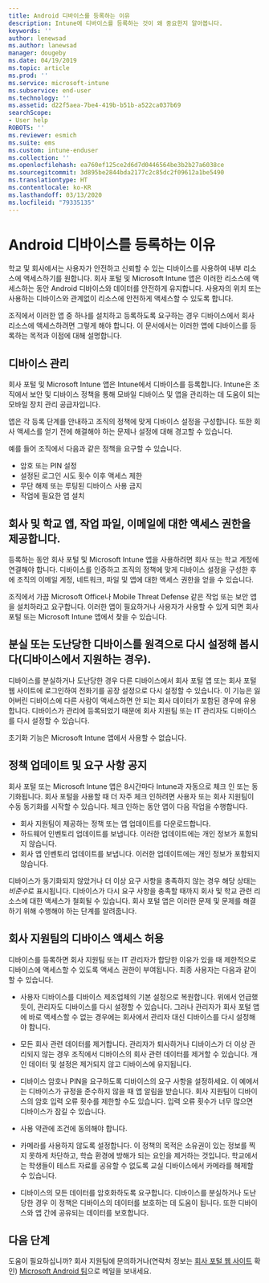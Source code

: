 ```yaml
---
title: Android 디바이스를 등록하는 이유
description: Intune에 디바이스를 등록하는 것이 왜 중요한지 알아봅니다.
keywords: ''
author: lenewsad
ms.author: lanewsad
manager: dougeby
ms.date: 04/19/2019
ms.topic: article
ms.prod: ''
ms.service: microsoft-intune
ms.subservice: end-user
ms.technology: ''
ms.assetid: d22f5aea-7be4-419b-b51b-a522ca037b69
searchScope:
- User help
ROBOTS: ''
ms.reviewer: esmich
ms.suite: ems
ms.custom: intune-enduser
ms.collection: ''
ms.openlocfilehash: ea760ef125ce2d6d7d0446564be3b2b27a6038ce
ms.sourcegitcommit: 3d895be2844bda2177c2c85dc2f09612a1be5490
ms.translationtype: HT
ms.contentlocale: ko-KR
ms.lasthandoff: 03/13/2020
ms.locfileid: "79335135"
---
```

# <a name="why-enroll-your-android-device"></a>Android 디바이스를 등록하는 이유  

학교 및 회사에서는 사용자가 안전하고 신뢰할 수 있는 디바이스를 사용하여 내부 리소스에 액세스하기를 원합니다. 회사 포털 및 Microsoft Intune 앱은 이러한 리소스에 액세스하는 동안 Android 디바이스와 데이터를 안전하게 유지합니다. 사용자의 위치 또는 사용하는 디바이스와 관계없이 리소스에 안전하게 액세스할 수 있도록 합니다. 

조직에서 이러한 앱 중 하나를 설치하고 등록하도록 요구하는 경우 디바이스에서 회사 리소스에 액세스하려면 그렇게 해야 합니다. 이 문서에서는 이러한 앱에 디바이스를 등록하는 목적과 이점에 대해 설명합니다.  

## <a name="gets-your-device-managed"></a>디바이스 관리  
 회사 포털 및 Microsoft Intune 앱은 Intune에서 디바이스를 등록합니다.  Intune은 조직에서 보안 및 디바이스 정책을 통해 모바일 디바이스 및 앱을 관리하는 데 도움이 되는 모바일 장치 관리 공급자입니다. 

앱은 각 등록 단계를 안내하고 조직의 정책에 맞게 디바이스 설정을 구성합니다. 또한 회사 액세스를 얻기 전에 해결해야 하는 문제나 설정에 대해 경고할 수 있습니다.  

예를 들어 조직에서 다음과 같은 정책을 요구할 수 있습니다.  
* 암호 또는 PIN 설정
* 설정된 로그인 시도 횟수 이후 액세스 제한
* 무단 해제 또는 루팅된 디바이스 사용 금지
* 작업에 필요한 앱 설치  

## <a name="gives-you-access-to-work-and-school-apps-work-files-and-email"></a>회사 및 학교 앱, 작업 파일, 이메일에 대한 액세스 권한을 제공합니다.  
등록하는 동안 회사 포털 및 Microsoft Intune 앱을 사용하려면 회사 또는 학교 계정에 연결해야 합니다.  디바이스를 인증하고 조직의 정책에 맞게 디바이스 설정을 구성한 후에 조직의 이메일 계정, 네트워크, 파일 및 앱에 대한 액세스 권한을 얻을 수 있습니다.  

조직에서 가끔 Microsoft Office나 Mobile Threat Defense 같은 작업 또는 보안 앱을 설치하라고 요구합니다. 이러한 앱이 필요하거나 사용자가 사용할 수 있게 되면 회사 포털 또는 Microsoft Intune 앱에서 찾을 수 있습니다.

## <a name="lets-you-remotely-reset-a-lost-or-stolen-device-if-device-supports-it"></a>분실 또는 도난당한 디바이스를 원격으로 다시 설정해 봅시다(디바이스에서 지원하는 경우).
디바이스를 분실하거나 도난당한 경우 다른 디바이스에서 회사 포털 앱 또는 회사 포털 웹 사이트에 로그인하여 전화기를 공장 설정으로 다시 설정할 수 있습니다. 이 기능은 잃어버린 디바이스에 다른 사람이 액세스하면 안 되는 회사 데이터가 포함된 경우에 유용합니다. 디바이스가 관리에 등록되었기 때문에 회사 지원팀 또는 IT 관리자도 디바이스를 다시 설정할 수 있습니다.  

초기화 기능은 Microsoft Intune 앱에서 사용할 수 없습니다.  

## <a name="notifies-you-of-policy-updates-and-requirements"></a>정책 업데이트 및 요구 사항 공지
회사 포털 또는 Microsoft Intune 앱은 8시간마다 Intune과 자동으로 체크 인 또는 동기화됩니다. 회사 포털을 사용할 때 더 자주 체크 인하려면 사용자 또는 회사 지원팀이 수동 동기화를 시작할 수 있습니다. 체크 인하는 동안 앱이 다음 작업을 수행합니다.  

* 회사 지원팀이 제공하는 정책 또는 앱 업데이트를 다운로드합니다.  
* 하드웨어 인벤토리 업데이트를 보냅니다. 이러한 업데이트에는 개인 정보가 포함되지 않습니다.  
* 회사 앱 인벤토리 업데이트를 보냅니다. 이러한 업데이트에는 개인 정보가 포함되지 않습니다.  

디바이스가 동기화되지 않았거나 더 이상 요구 사항을 충족하지 않는 경우 해당 상태는 *비준수*로 표시됩니다. 디바이스가 다시 요구 사항을 충족할 때까지 회사 및 학교 관련 리소스에 대한 액세스가 철회될 수 있습니다. 회사 포털 앱은 이러한 문제 및 문제를 해결하기 위해 수행해야 하는 단계를 알려줍니다.  


## <a name="permits-company-support-access-to-your-device"></a>회사 지원팀의 디바이스 액세스 허용
디바이스를 등록하면 회사 지원팀 또는 IT 관리자가 합당한 이유가 있을 때 제한적으로 디바이스에 액세스할 수 있도록 액세스 권한이 부여됩니다. 최종 사용자는 다음과 같이 할 수 있습니다.  

* 사용자 디바이스를 디바이스 제조업체의 기본 설정으로 복원합니다. 위에서 언급했듯이, 관리자도 디바이스를 다시 설정할 수 있습니다. 그러나 관리자가 회사 포털 앱에 바로 액세스할 수 없는 경우에는 회사에서 관리자 대신 디바이스를 다시 설정해야 합니다.  

* 모든 회사 관련 데이터를 제거합니다. 관리자가 퇴사하거나 디바이스가 더 이상 관리되지 않는 경우 조직에서 디바이스의 회사 관련 데이터를 제거할 수 있습니다. 개인 데이터 및 설정은 제거되지 않고 디바이스에 유지됩니다.  

* 디바이스 암호나 PIN을 요구하도록 디바이스의 요구 사항을 설정하세요. 이 예에서는 디바이스가 규정을 준수하지 않을 때 앱 알림을 받습니다. 회사 지원팀이 디바이스의 암호 입력 오류 횟수를 제한할 수도 있습니다. 입력 오류 횟수가 너무 많으면 디바이스가 잠길 수 있습니다.  

* 사용 약관에 조건에 동의해야 합니다.  

* 카메라를 사용하지 않도록 설정합니다. 이 정책의 목적은 소유권이 있는 정보를 찍지 못하게 차단하고, 학습 환경에 방해가 되는 요인을 제거하는 것입니다. 학교에서는 학생들이 테스트 자료를 공유할 수 없도록 교실 디바이스에서 카메라를 해제할 수 있습니다.  

* 디바이스의 모든 데이터를 암호화하도록 요구합니다. 디바이스를 분실하거나 도난당한 경우 이 정책은 디바이스의 데이터를 보호하는 데 도움이 됩니다. 또한 디바이스와 앱 간에 공유되는 데이터를 보호합니다. 

## <a name="next-steps"></a>다음 단계  

도움이 필요하십니까? 회사 지원팀에 문의하거나(연락처 정보는 [회사 포털 웹 사이트](https://go.microsoft.com/fwlink/?linkid=2010980) 확인) <a href="mailto:wintunedroidfbk@microsoft.com?subject=I'm having trouble installing the Company Portal app on my Android device&body=Describe the issue you're experiencing here.">Microsoft Android 팀</a>으로 메일을 보내세요.

